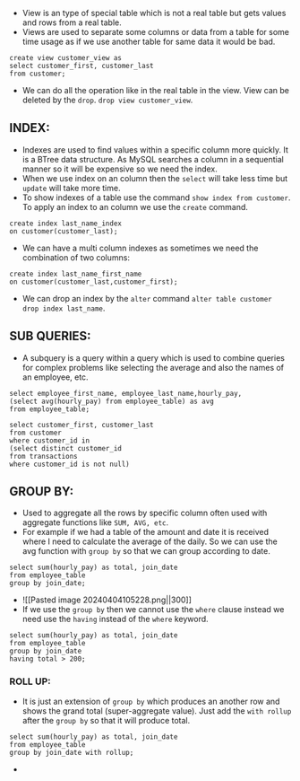 - View is an type of special table which is not a real table but gets values and rows from a real table. 
- Views are used to separate some columns or data from a table for some time usage as if we use another table for same data it would be bad.
```
create view customer_view as
select customer_first, customer_last
from customer;
```
- We can do all the operation like in the real table in the view. View can be deleted by the `drop`. `drop view customer_view`.
## INDEX:
- Indexes are used to find values within a specific column more quickly. It is a BTree data structure. As MySQL searches a column in a sequential manner so it will be expensive so we need the index.
- When we use index on an column then the `select` will take less time but `update` will take more time.
- To show indexes of a table use the command `show index from customer`. To apply an index to an column we use the `create` command.
```
create index last_name_index
on customer(customer_last);
```
- We can have a multi column indexes as sometimes we need the combination of two columns:
```
create index last_name_first_name
on customer(customer_last,customer_first);
```
- We can drop an index by the `alter` command `alter table customer drop index last_name`.
## SUB QUERIES:
- A subquery is a query within a query which is used to combine queries for complex problems like selecting the average and also the names of an employee, etc.
```
select employee_first_name, employee_last_name,hourly_pay,
(select avg(hourly_pay) from employee_table) as avg
from employee_table;
```
```
select customer_first, customer_last
from customer
where customer_id in
(select distinct customer_id 
from transactions
where customer_id is not null)
```
## GROUP BY:
- Used to aggregate all the rows by specific column often used with aggregate functions like `SUM, AVG, etc`.
- For example if we had a table of the amount and date it is received where I need to calculate the average of the daily. So we can use the avg function with `group by` so that we can group according to date. 
```
select sum(hourly_pay) as total, join_date
from employee_table
group by join_date;
```
- ![[Pasted image 20240404105228.png||300]]
- If we use the `group by` then  we cannot use the `where` clause instead we need use the `having` instead of the `where` keyword.
```
select sum(hourly_pay) as total, join_date
from employee_table
group by join_date
having total > 200;
```
### ROLL UP:
- It is just an extension of `group by` which produces an another row and shows the grand total (super-aggregate value). Just add the `with rollup` after the `group by` so that it will produce total.
```
select sum(hourly_pay) as total, join_date
from employee_table
group by join_date with rollup;
```
- 